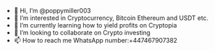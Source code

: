 - 👋 Hi, I’m @poppymiller003
- 👀 I’m interested in Cryptocurrency, Bitcoin Ethereum and USDT etc.
- 🌱 I’m currently learning how to yield profits on Cryptopia
- 💞️ I’m looking to collaborate on Crypto investing
- 📫 How to reach me WhatsApp number:+447467907382
<!---
poppymiller003/poppymiller003 is a ✨ special ✨ repository because its `README.md` (this file) appears on your GitHub profile.
You can click the Preview link to take a look at your changes.
--->
